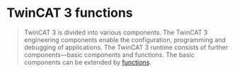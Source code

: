 # TwinCAT 3 functions

> TwinCAT 3 is divided into various components. The TwinCAT 3 engineering components enable the configuration, programming and debugging of applications. The TwinCAT 3 runtime consists of further components—basic components and functions. The basic components can be extended by [functions](https://www.beckhoff.com/en-en/products/automation/twincat/tfxxxx-twincat-3-functions/).
